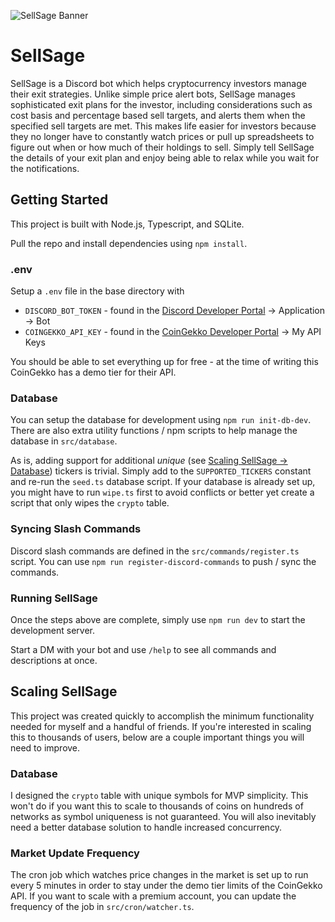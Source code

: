 ![SellSage Banner](https://github.com/user-attachments/assets/a50cfc85-1fee-4692-8900-b8a08286db1c)

# SellSage

SellSage is a Discord bot which helps cryptocurrency investors manage their exit strategies. Unlike simple price alert bots, SellSage manages sophisticated exit plans for the investor, including considerations such as cost basis and percentage based sell targets, and alerts them when the specified sell targets are met. This makes life easier for investors because they no longer have to constantly watch prices or pull up spreadsheets to figure out when or how much of their holdings to sell. Simply tell SellSage the details of your exit plan and enjoy being able to relax while you wait for the notifications.

## Getting Started

This project is built with Node.js, Typescript, and SQLite.

Pull the repo and install dependencies using `npm install`.

### .env

Setup a `.env` file in the base directory with

- `DISCORD_BOT_TOKEN` - found in the [Discord Developer Portal](https://discord.com/developers/applications) -> Application -> Bot
- `COINGEKKO_API_KEY` - found in the [CoinGekko Developer Portal](https://www.coingecko.com/en/developers/dashboard) -> My API Keys

You should be able to set everything up for free - at the time of writing this CoinGekko has a demo tier for their API.

### Database

You can setup the database for development using `npm run init-db-dev`. There are also extra utility functions / npm scripts to help manage the database in `src/database`.

As is, adding support for additional *unique* (see [Scaling SellSage -> Database](#database-1)) tickers is trivial. Simply add to the `SUPPORTED_TICKERS` constant and re-run the `seed.ts` database script. If your database is already set up, you might have to run `wipe.ts` first to avoid conflicts or better yet create a script that only wipes the `crypto` table.

### Syncing Slash Commands

Discord slash commands are defined in the `src/commands/register.ts` script. You can use `npm run register-discord-commands` to push / sync the commands.

### Running SellSage

Once the steps above are complete, simply use `npm run dev` to start the development server.

Start a DM with your bot and use `/help` to see all commands and descriptions at once.

## Scaling SellSage

This project was created quickly to accomplish the minimum functionality needed for myself and a handful of friends.  If you're interested in scaling this to thousands of users, below are a couple important things you will need to improve.

### Database

I designed the `crypto` table with unique symbols for MVP simplicity. This won't do if you want this to scale to thousands of coins on hundreds of networks as symbol uniqueness is not guaranteed. You will also inevitably need a better database solution to handle increased concurrency.

### Market Update Frequency

The cron job which watches price changes in the market is set up to run every 5 minutes in order to stay under the demo tier limits of the CoinGekko API. If you want to scale with a premium account, you can update the frequency of the job in `src/cron/watcher.ts`.
